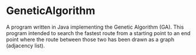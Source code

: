 # GeneticAlgorithm

A program written in Java implementing the Genetic Algorithm (GA). This program intended to search the fastest route from
a starting point to an end point where the route between those two has been drawn as a graph (adjacency list).
